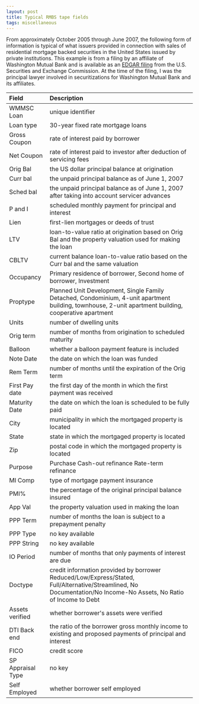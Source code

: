 ```yaml
---
layout: post
title: Typical RMBS tape fields
tags: miscellaneous
--- 
```

From approximately October 2005 through June 2007, the following form of information is typical of what issuers provided in connection with sales of residential mortgage backed securities in the United States issued by private institutions. This example is from a filing by an affiliate of Washington Mutual Bank and is available as an [EDGAR filing] from the U.S. Securities and Exchange Commission. At the time of the filing, I was the principal lawyer involved in securitizations for Washington Mutual Bank and its affiliates.


|Field|Description|
|:-----|:------------|
|WMMSC Loan | unique identifier|
|Loan type | 30-year fixed rate mortgage loans|
|Gross Coupon | rate of interest paid by borrower|
|Net Coupon | rate of interest paid to investor after deduction of servicing fees|
|Orig Bal | the US dollar principal balance at origination|
|Curr bal | the unpaid principal balance as of June 1, 2007|
|Sched bal | the unpaid principal balance as of June 1, 2007 after taking into account servicer advances|
|P and I | scheduled monthly payment for principal and interest|
|Lien | first-lien mortgages or deeds of trust|
|LTV | loan-to-value ratio at origination based on Orig Bal and the property valuation used for making the loan|
|CBLTV | current balance loan-to-value ratio based on the Curr bal and the same valuation|
|Occupancy | Primary residence of borrower, Second home of borrower, Investment|
|Proptype | Planned Unit Development, Single Family Detached, Condominium, 4-unit apartment building, townhouse, 2-unit apartment building, cooperative apartment|
|Units | number of dwelling units|
|Orig term | number of months from origination to scheduled maturity|
|Balloon | whether a balloon payment feature is included|
|Note Date | the date on which the loan was funded|
|Rem Term | number of months until the expiration of the Orig term|
|First Pay date | the first day of the month in which the first payment was received|
|Maturity Date | the date on which the loan is scheduled to be fully paid|
|City | municipality in which the mortgaged property is located|
|State | state in which the mortgaged property is located|
|Zip | postal code in which the mortgaged property is located|
|Purpose | Purchase Cash-out refinance Rate-term refinance|
|MI Comp | type of mortgage payment insurance|
|PMI% | the percentage of the original principal balance insured|
|App Val | the property valuation used in making the loan|
|PPP Term | number of months the loan is subject to a prepayment penalty|
|PPP Type | no key available|
|PPP String | no key available|
|IO Period | number of months that only payments of interest are due|
|Doctype | credit information provided by borrower Reduced/Low/Express/Stated, Full/Alternative/Streamlined, No Documentation/No Income-No Assets, No Ratio of Income to Debt|
|Assets verified | whether borrower's assets were verified|
|DTI Back end |  the ratio of the borrower gross monthly income to existing and proposed payments of principal and interest|
|FICO | credit score|
|SP Appraisal Type | no key|
|Self Employed | whether borrower self employed|

[EDGAR filing]: http://1.usa.gov/1c11dAN
